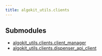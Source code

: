 ```yaml
---
title: algokit_utils.clients
---
```


## Submodules

- [algokit_utils.clients.client_manager](/reference/algokit-utils-py/api/client_manager/)
- [algokit_utils.clients.dispenser_api_client](/reference/algokit-utils-py/api/dispenser_api_client/)
